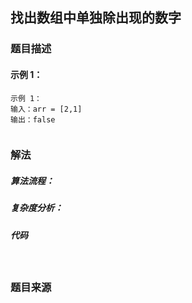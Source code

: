 ## 找出数组中单独除出现的数字

### 题目描述
 
#### 示例 1：
``` 
示例 1：
输入：arr = [2,1]
输出：false
 
```

### 解法

##### 算法流程：
 
##### 复杂度分析：


##### 代码
``` go
 
```

### 题目来源
